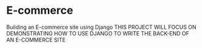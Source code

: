 # E-commerce

Building an E-commerce site using Django
THIS PROJECT WILL FOCUS ON DEMONSTRATING HOW TO USE DJANGO TO WRITE
THE BACK-END OF AN E-COMMERCE SITE
